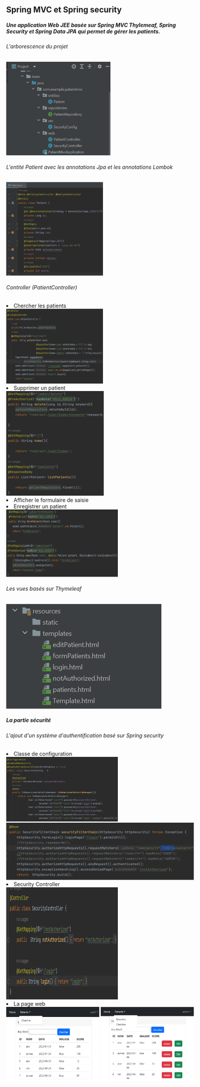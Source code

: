 <h2>Spring MVC et Spring security</h2>
<h5>Une application Web JEE basée sur Spring MVC Thylemeaf, Spring Security et Spring Data JPA qui permet de gérer les patients.</h5>
<h6>L'arborescence du projet</h6>
<img src="captures/c2.png" height="250" width="280">
<h6>L'entité Patient avec les annotations Jpa et les annotations Lombok</h6>
<img src="captures/c1.png" height="250" width="260">
<h6>Controller (PatientController)</h6>
<li>Chercher les patients</li>
<img src="captures/c3.png" height="200" width="260">
<li>Supprimer un patient</li>
<img src="captures/c4.png" height="280">
<li>Afficher le formulaire de saisie</li>
<li>Enregistrer un patient</li>
<img src="captures/c5.png" height="180" width="300">
<h6>Les vues basés sur Thymeleaf</h6>
<img src="captures/c7.png">
<h5>La partie sécurité</h5>
<h6>L'ajout d'un système d'authentification basé sur Spring security </h6>
<li>Classe de configuration</li>
<img src="captures/sc1.png" height="" width="300">

<img src="captures/sc2.png" height="" width="">
<li> Security Controller</li>
<img src="captures/sc3.png" height="300" width="300">
<li>La page web</li>
<img src="captures/r1.png" height="200" width="250">

<img src="captures/r2.png" height="200" width="250">
